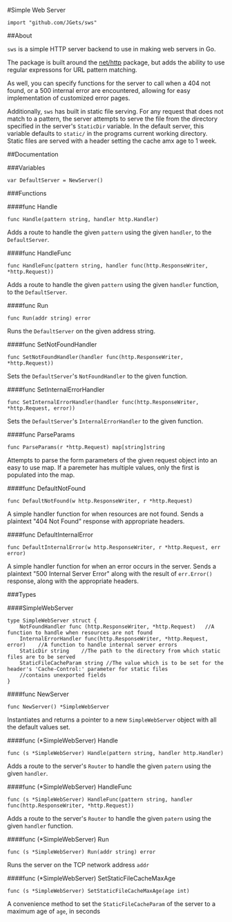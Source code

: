 #Simple Web Server

````
import "github.com/JGets/sws"
````

##About

`sws` is a simple HTTP server backend to use in making web servers in Go.

The package is built around the [net/http](http://golang.org/pkg/net/http/) package, but adds the ability to use regular expressons for URL pattern matching.

As well, you can specify functions for the server to call when a 404 not found, or a 500 internal error are encountered, allowing for easy implementation of customized error pages.

Additionally, `sws` has built in static file serving. For any request that does not match to a pattern, the server attempts to serve the file from the directory specified in the server's `StaticDir` variable. In the default server, this variable defaults to `static/` in the programs current working directory. Static files are served with a header setting the cache amx age to 1 week.

##Documentation

###Variables

````
var DefaultServer = NewServer()
````

###Functions

####func Handle
````
func Handle(pattern string, handler http.Handler)
````
Adds a route to handle the given `pattern` using the given `handler`, to the `DefaultServer`.

####func HandleFunc
````
func HandleFunc(pattern string, handler func(http.ResponseWriter, *http.Request))
````
Adds a route to handle the given `pattern` using the given `handler` function, to the `DefaultServer`.

####func Run
````
func Run(addr string) error
````
Runs the `DefaultServer` on the given address string.

####func SetNotFoundHandler
````
func SetNotFoundHandler(handler func(http.ResponseWriter, *http.Request))
````
Sets the `DefaultServer`'s `NotFoundHandler` to the given function.

####func SetInternalErrorHandler
````
func SetInternalErrorHandler(handler func(http.ResponseWriter, *http.Request, error))
````
Sets the `DefaultServer`'s `InternalErrorHandler` to the given function.

####func ParseParams
````
func ParseParams(r *http.Request) map[string]string
````
Attempts to parse the form parameters of the given request object into an easy to use map. If a paremeter has multiple values, only the first is populated into the map.

####func DefaultNotFound
````
func DefaultNotFound(w http.ResponseWriter, r *http.Request)
````
A simple handler function for when resources are not found. Sends a plaintext "404 Not Found" response with appropriate headers.

####func DefaultInternalError
````
func DefaultInternalError(w http.ResponseWriter, r *http.Request, err error)
````
A simple handler function for when an error occurs in the server. Sends a plaintext "500 Internal Server Error" along with the result of `err.Error()` response, along with the appropriate headers.


###Types

####SimpleWebServer
````
type SimpleWebServer struct {
	NotFoundHandler func (http.ResponseWriter, *http.Request)	//A function to handle when resources are not found
	InternalErrorHandler func(http.ResponseWriter, *http.Request, error)	//A function to handle internal server errors
	StaticDir string	//The path to the directory from which static files are to be served
	StaticFileCacheParam string	//The value which is to be set for the header's 'Cache-Control:' parameter for static files
	//contains unexported fields
}
````

####func NewServer
````
func NewServer() *SimpleWebServer
````
Instantiates and returns a pointer to a new `SimpleWebServer` object with all the default values set.

####func (*SimpleWebServer) Handle
````
func (s *SimpleWebServer) Handle(pattern string, handler http.Handler)
````
Adds a route to the server's `Router` to handle the given `patern` using the given `handler`.

####func (*SimpleWebServer) HandleFunc
````
func (s *SimpleWebServer) HandleFunc(pattern string, handler func(http.ResponseWriter, *http.Request))
````
Adds a route to the server's `Router` to handle the given `patern` using the given `handler` function.

####func (*SimpleWebServer) Run
````
func (s *SimpleWebServer) Run(addr string) error
````
Runs the server on the TCP network address `addr`

####func (*SimpleWebServer) SetStaticFileCacheMaxAge
````
func (s *SimpleWebServer) SetStaticFileCacheMaxAge(age int)
````
A convenience method to set the `StaticFileCacheParam` of the server to a maximum age of `age`, in seconds



